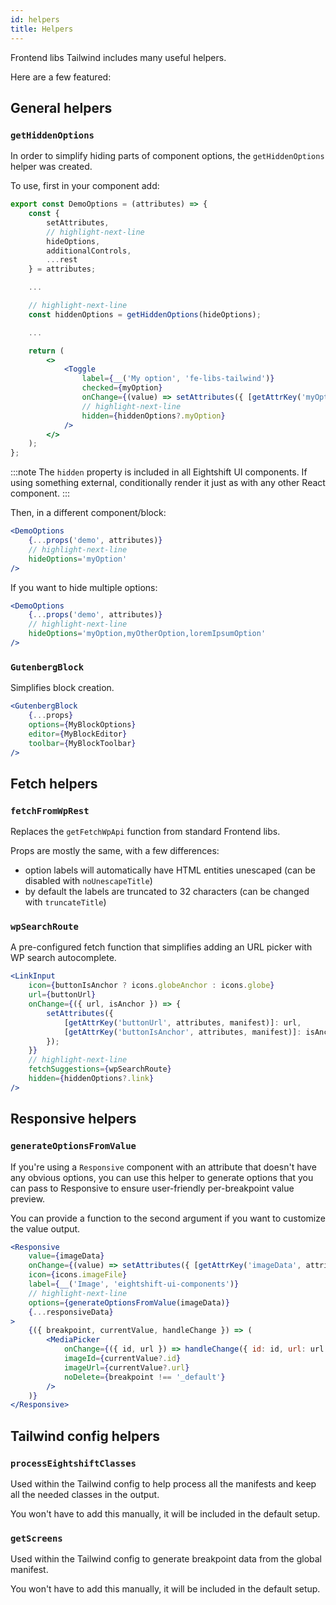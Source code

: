 ```yaml
---
id: helpers
title: Helpers
---
```


Frontend libs Tailwind includes many useful helpers.

Here are a few featured:

## General helpers

### `getHiddenOptions`
In order to simplify hiding parts of component options, the `getHiddenOptions` helper was created.

To use, first in your component add:
```jsx
export const DemoOptions = (attributes) => {
	const {
		setAttributes,
		// highlight-next-line
		hideOptions,
		additionalControls,
		...rest
	} = attributes;

	...

	// highlight-next-line
	const hiddenOptions = getHiddenOptions(hideOptions);

	...

	return (
		<>
			<Toggle
				label={__('My option', 'fe-libs-tailwind')}
				checked={myOption}
				onChange={(value) => setAttributes({ [getAttrKey('myOption', attributes, manifest)]: value })}
				// highlight-next-line
				hidden={hiddenOptions?.myOption}
			/>
		</>
	);
};
```

:::note
The `hidden` property is included in all Eightshift UI components.
If using something external, conditionally render it just as with any other React component.
:::

Then, in a different component/block:
```jsx
<DemoOptions
	{...props('demo', attributes)}
	// highlight-next-line
	hideOptions='myOption'
/>
```

If you want to hide multiple options:
```jsx
<DemoOptions
	{...props('demo', attributes)}
	// highlight-next-line
	hideOptions='myOption,myOtherOption,loremIpsumOption'
/>
```

### `GutenbergBlock`
Simplifies block creation.

```jsx
<GutenbergBlock
	{...props}
	options={MyBlockOptions}
	editor={MyBlockEditor}
	toolbar={MyBlockToolbar}
/>
```

## Fetch helpers

### `fetchFromWpRest`
Replaces the `getFetchWpApi` function from standard Frontend libs.

Props are mostly the same, with a few differences:
- option labels will automatically have HTML entities unescaped (can be disabled with `noUnescapeTitle`)
- by default the labels are truncated to 32 characters (can be changed with `truncateTitle`)

### `wpSearchRoute`
A pre-configured fetch function that simplifies adding an URL picker with WP search autocomplete.

```jsx
<LinkInput
	icon={buttonIsAnchor ? icons.globeAnchor : icons.globe}
	url={buttonUrl}
	onChange={({ url, isAnchor }) => {
		setAttributes({
			[getAttrKey('buttonUrl', attributes, manifest)]: url,
			[getAttrKey('buttonIsAnchor', attributes, manifest)]: isAnchor ?? false,
		});
	}}
	// highlight-next-line
	fetchSuggestions={wpSearchRoute}
	hidden={hiddenOptions?.link}
/>
```

## Responsive helpers
### `generateOptionsFromValue`

If you're using a `Responsive` component with an attribute that doesn't have any obvious options, you can use this helper to generate options that you can pass to Responsive to ensure user-friendly per-breakpoint value preview.

You can provide a function to the second argument if you want to customize the value output.

```jsx
<Responsive
	value={imageData}
	onChange={(value) => setAttributes({ [getAttrKey('imageData', attributes, manifest)]: value })}
	icon={icons.imageFile}
	label={__('Image', 'eightshift-ui-components')}
	// highlight-next-line
	options={generateOptionsFromValue(imageData)}
	{...responsiveData}
>
	{({ breakpoint, currentValue, handleChange }) => (
		<MediaPicker
			onChange={({ id, url }) => handleChange({ id: id, url: url })}
			imageId={currentValue?.id}
			imageUrl={currentValue?.url}
			noDelete={breakpoint !== '_default'}
		/>
	)}
</Responsive>
```

## Tailwind config helpers

### `processEightshiftClasses`

Used within the Tailwind config to help process all the manifests and keep all the needed classes in the output.

You won't have to add this manually, it will be included in the default setup.

### `getScreens`

Used within the Tailwind config to generate breakpoint data from the global manifest.

You won't have to add this manually, it will be included in the default setup.
